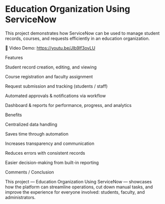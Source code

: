 # Education Organization Using ServiceNow

This project demonstrates how ServiceNow can be used to manage student records, courses, and requests efficiently in an education organization.

🎥 Video Demo: https://youtu.be/JIb9lf3ovLU

Features

Student record creation, editing, and viewing

Course registration and faculty assignment

Request submission and tracking (students / staff)

Automated approvals & notifications via workflow

Dashboard & reports for performance, progress, and analytics

Benefits

Centralized data handling

Saves time through automation

Increases transparency and communication

Reduces errors with consistent records

Easier decision-making from built-in reporting

Comments / Conclusion

This project — Education Organization Using ServiceNow — showcases how the platform can streamline operations, cut down manual tasks, and improve the experience for everyone involved: students, faculty, and administrators.
